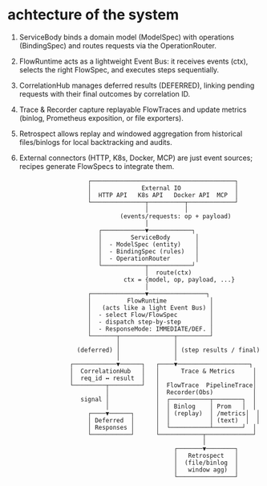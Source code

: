# achtecture of the system

1. ServiceBody binds a domain model (ModelSpec) with operations (BindingSpec) and routes requests via the OperationRouter.

2. FlowRuntime acts as a lightweight Event Bus: it receives events (ctx), selects the right FlowSpec, and executes steps sequentially.

3. CorrelationHub manages deferred results (DEFERRED), linking pending requests with their final outcomes by correlation ID.

4. Trace & Recorder capture replayable FlowTraces and update metrics (binlog, Prometheus exposition, or file exporters).

5. Retrospect allows replay and windowed aggregation from historical files/binlogs for local backtracking and audits.

6. External connectors (HTTP, K8s, Docker, MCP) are just event sources; recipes generate FlowSpecs to integrate them.

                          ┌────────────────────────────────────────┐
                          │              External IO               │
                          │  HTTP API   K8s API   Docker API  MCP  │
                          └───────────────┬──────────┬─────────────┘
                                          │          │
                                   (events/requests: op + payload)
                                          │
                             ┌────────────▼────────────┐
                             │        ServiceBody       │
                             │  - ModelSpec (entity)    │
                             │  - BindingSpec (rules)   │
                             │  - OperationRouter       │
                             └────────────┬────────────┘
                                          │  route(ctx)
                                    ctx = {model, op, payload, ...}
                                          │
                          ┌───────────────▼────────────────┐
                          │          FlowRuntime            │
                          │   (acts like a light Event Bus) │
                          │  - select Flow/FlowSpec         │
                          │  - dispatch step-by-step        │
                          │  - ResponseMode: IMMEDIATE/DEF. │
                          └───────┬───────────────┬─────────┘
                                  │               │
                       (deferred) │               │ (step results / final)
                                  │               │
                     ┌────────────▼──────┐   ┌────▼────────────────────┐
                     │  CorrelationHub   │   │      Trace & Metrics     │
                     │  req_id ↔ result  │   │                          │
                     └─────────┬─────────┘   │  FlowTrace  PipelineTrace│
                               │             │  Recorder(Obs)           │
                        signal │             │  ┌───────────┬────────┐  │
                               │             │  │ Binlog    │ Prom   │  │
                          ┌────▼──────┐      │  │ (replay)  │ /metrics│  │
                          │ Deferred  │      │  │           │ (text)  │  │
                          │ Responses │      │  └───────────┴────────┘  │
                          └───────────┘      └────────────┬─────────────┘
                                                          │
                                                  ┌───────▼────────┐
                                                  │   Retrospect   │
                                                  │  (file/binlog  │
                                                  │   window agg)  │
                                                  └────────────────┘
